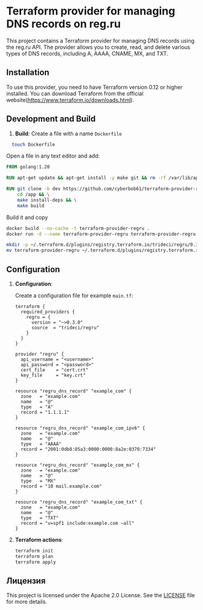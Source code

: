 # Terraform provider for managing DNS records on reg.ru

This project contains a Terraform provider for managing DNS records using the reg.ru API. The provider allows you to create, read, and delete various types of DNS records, including A, AAAA, CNAME, MX, and TXT.

## Installation

To use this provider, you need to have Terraform version 0.12 or higher installed. You can download Terraform from the official website(https://www.terraform.io/downloads.html).

## Development and Build

1. **Build**:
Create a file with a name `Dockerfile` 
 ```bash
   touch Dockerfile
 ```
Open a file in any text editor and add:
```dockerfile
FROM golang:1.20

RUN apt-get update && apt-get install -y make git && rm -rf /var/lib/apt/lists/*

RUN git clone -b dev https://github.com/cyberbob61/terraform-provider-regru.git /app && \
    cd /app && \
    make install-deps && \
    make build 
```

Build it and copy
```bash
docker build --no-cache -t terraform-provider-regru .
docker run -d --name terraform-provider-regru terraform-provider-regru && docker cp terraform-provider-regru:/app/out/terraform-provider-regru $(pwd)

mkdir -p ~/.terraform.d/plugins/registry.terraform.io/trideci/regru/0.3.0/linux_amd64/
mv terraform-provider-regru ~/.terraform.d/plugins/registry.terraform.io/trideci/regru/0.3.0/linux_amd64/
```
   
## Configuration

1. **Configuration**:

    Create a configuration file for example `main.tf`:
    ```hcl
    terraform {
      required_providers {
        regru = {
          version = "~>0.3.0"
          source  = "trideci/regru"
        }
      }
    }

    provider "regru" {
      api_username = "<username>"
      api_password = "<password>"
      cert_file    = "cert.crt"
      key_file     = "key.crt"
    }

    resource "regru_dns_record" "example_com" {
      zone   = "example.com"
      name   = "@"
      type   = "A"
      record = "1.1.1.1"
    }

    resource "regru_dns_record" "example_com_ipv6" {
      zone   = "example.com"
      name   = "@"
      type   = "AAAA"
      record = "2001:0db8:85a3:0000:0000:8a2e:0370:7334"
    }

    resource "regru_dns_record" "example_com_mx" {
      zone   = "example.com"
      name   = "@"
      type   = "MX"
      record = "10 mail.example.com"
    }

    resource "regru_dns_record" "example_com_txt" {
      zone   = "example.com"
      name   = "@"
      type   = "TXT"
      record = "v=spf1 include:example.com ~all"
    }
    ```

2. **Terraform actions**:

    ```sh
    terraform init
    terraform plan
    terraform apply
    ```

## Лицензия

This project is licensed under the Apache 2.0 License. See the [LICENSE](LICENSE) file for more details.